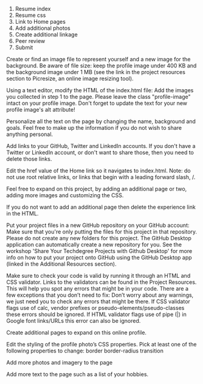 <!-- Left to complete -->
1. Resume index
2. Resume css
3. Link to Home pages
4. Add additional photos
5. Create additional linkage
6. Peer review
7. Submit


<!-- Instruction -->
Create or find an image file to represent yourself and a new image for the background. Be aware of file size: keep the profile image under 400 KB and the background image under 1 MB (see the link in the project resources section to Picresize, an online image resizing tool).

Using a text editor, modify the HTML of the index.html file:
    Add the images you collected in step 1 to the page. Please leave the class "profile-image" intact on your profile image.
    Don't forget to update the text for your new profile image's alt attribute!

Personalize all the text on the page by changing the name, background and goals. Feel free to make up the information if you do not wish to share anything personal.

Add links to your GitHub, Twitter and LinkedIn accounts. If you don't have a Twitter or LinkedIn account, or don't want to share those, then you need to delete those links.

Edit the href value of the Home link so it navigates to index.html. Note: do not use root relative links, or links that begin with a leading forward slash, /.

Feel free to expand on this project, by adding an additional page or two, adding more images and customizing the CSS.

If you do not want to add an additional page then delete the experience link in the HTML.

Put your project files in a new GitHub repository on your GitHub account:
    Make sure that you're only putting the files for this project in that repository.
        Please do not create any new folders for this project.
    The GitHub Desktop application can automatically create a new repository for you. See the workshop 'Share Your Techdegree Projects with Github Desktop' for more info on how to put your project onto GitHub using the GitHub Desktop app (linked in the Additional Resources section).

Make sure to check your code is valid by running it through an HTML and CSS validator.
    Links to the validators can be found in the Project Resources. This will help you spot any errors that might be in your code.
    There are a few exceptions that you don’t need to fix:
        Don’t worry about any warnings, we just need you to check any errors that might be there.
        If CSS validator flags use of calc, vendor prefixes or pseudo-elements/pseudo-classes these errors should be ignored.
        If HTML validator flags use of pipe (|) in Google font links/URLs this error can also be ignored.

<!-- Extra Credit -->

Create additional pages to expand on this online profile.

Edit the styling of the profile photo’s CSS properties. Pick at least one of the following properties to change:
            border
            border-radius
            transition

Add more photos and imagery to the page

Add more text to the page such as a list of your hobbies.
